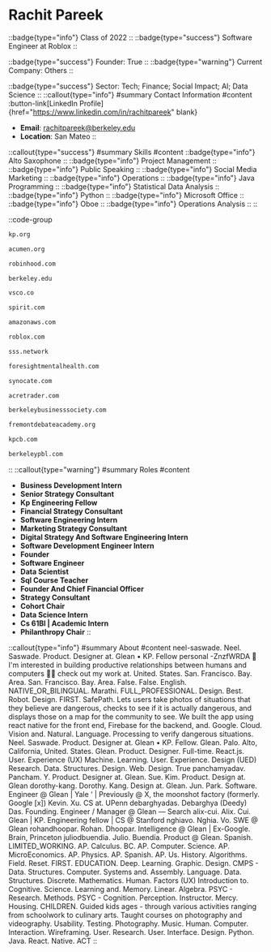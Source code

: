 # Rachit Pareek
::badge{type="info"}
Class of 2022
::
::badge{type="success"}
Software Engineer at Roblox
::

::badge{type="success"}
Founder: True
::
::badge{type="warning"}
Current Company: Others
::

::badge{type="success"}
Sector: Tech; Finance; Social Impact; AI; Data Science
::
::callout{type="info"}
#summary
Contact Information
#content
:button-link[LinkedIn Profile]{href="https://www.linkedin.com/in/rachitpareek" blank}
- **Email**: rachitpareek@berkeley.edu
- **Location**: San Mateo
::

::callout{type="success"}
#summary
Skills
#content
::badge{type="info"}
Alto Saxophone
::
::badge{type="info"}
Project Management
::
::badge{type="info"}
Public Speaking
::
::badge{type="info"}
Social Media Marketing
::
::badge{type="info"}
Operations
::
::badge{type="info"}
Java Programming
::
::badge{type="info"}
Statistical Data Analysis
::
::badge{type="info"}
Python
::
::badge{type="info"}
Microsoft Office
::
::badge{type="info"}
Oboe
::
::badge{type="info"}
Operations Analysis
::
::

::code-group
```bash [Kaiser Permanente]
kp.org
```
```bash [Acumen]
acumen.org
```
```bash [Robinhood]
robinhood.com
```
```bash [UC Berkeley]
berkeley.edu
```
```bash [VSCO]
vsco.co
```
```bash [Spirit Airlines]
spirit.com
```
```bash [Amazon Web Services]
amazonaws.com
```
```bash [Roblox]
roblox.com
```
```bash [Smart Security Systems]
sss.network
```
```bash [Foresight Mental Health]
foresightmentalhealth.com
```
```bash [Synocate]
synocate.com
```
```bash [AcreTrader]
acretrader.com
```
```bash [Berkeley Business Society]
berkeleybusinesssociety.com
```
```bash [Fremont Debate Academy]
fremontdebateacademy.org
```
```bash [Kleiner Perkins Caufield & Byers]
kpcb.com
```
```bash [Berkeley Phi Beta Lambda]
berkeleypbl.com
```
::
::callout{type="warning"}
#summary
Roles
#content
- **Business Development Intern**
- **Senior Strategy Consultant**
- **Kp Engineering Fellow**
- **Financial Strategy Consultant**
- **Software Engineering Intern**
- **Marketing Strategy Consultant**
- **Digital Strategy And Software Engineering Intern**
- **Software Development Engineer Intern**
- **Founder**
- **Software Engineer**
- **Data Scientist**
- **Sql Course Teacher**
- **Founder And Chief Financial Officer**
- **Strategy Consultant**
- **Cohort Chair**
- **Data Science Intern**
- **Cs 61Bl | Academic Intern**
- **Philanthropy Chair**
::

::callout{type="info"}
#summary
About
#content
neel-saswade. Neel. Saswade. Product. Designer at. Glean • KP. Fellow personal -ZnzfWRDA 🦾 I'm interested in building productive relationships between humans and computers 👨‍🎨 check out my work at. United. States. San. Francisco. Bay. Area. San. Francisco. Bay. Area. False. False. English. NATIVE_OR_BILINGUAL. Marathi. FULL_PROFESSIONAL. Design. Best. Robot. Design. FIRST. SafePath. Lets users take photos of situations that they believe are dangerous, checks to see if it is actually dangerous, and displays those on a map for the community to see. We built the app using react native for the front end, Firebase for the backend, and. Google. Cloud. Vision and. Natural. Language. Processing to verify dangerous situations. Neel. Saswade. Product. Designer at. Glean • KP. Fellow. Glean. Palo. Alto, California, United. States. Glean. Product. Designer. Full-time. React.js. User. Experience (UX) Machine. Learning. User. Experience. Design (UED) Research. Data. Structures. Design. Web. Design. True panchamyadav. Pancham. Y. Product. Designer at. Glean. Sue. Kim. Product. Design at. Glean dorothy-kang. Dorothy. Kang. Design at. Glean. Jun. Park. Software. Engineer @ Glean | Yale ‘ | Previously @ X, the moonshot factory (formerly. Google [x]) Kevin. Xu. CS at. UPenn debarghyadas. Debarghya (Deedy) Das. Founding. Engineer / Manager @ Glean — Search alix-cui. Alix. Cui. Glean | KP. Engineering fellow | CS @ Stanford nghiavo. Nghia. Vo. SWE @ Glean rohandhoopar. Rohan. Dhoopar. Intelligence @ Glean | Ex-Google. Brain, Princeton juliodbuendia. Julio. Buendía. Product @ Glean. Spanish. LIMITED_WORKING. AP. Calculus. BC. AP. Computer. Science. AP. MicroEconomics. AP. Physics. AP. Spanish. AP. Us. History. Algorithms. Field. Reset. FIRST. EDUCATION. Deep. Learning. Graphic. Design. CMPS - Data. Structures. Computer. Systems and. Assembly. Language. Data. Structures. Discrete. Mathematics. Human. Factors (UX) Introduction to. Cognitive. Science. Learning and. Memory. Linear. Algebra. PSYC - Research. Methods. PSYC - Cognition. Perception. Instructor. Mercy. Housing. CHILDREN. Guided kids ages - through various activities ranging from schoolwork to culinary arts. Taught courses on photography and videography. Usability. Testing. Photography. Music. Human. Computer. Interaction. Wireframing. User. Research. User. Interface. Design. Python. Java. React. Native. ACT
::
